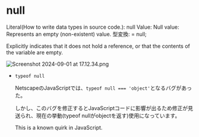 # null

Literal(How to write data types in source code.): null
Value: Null value: Represents an empty (non-existent) value.
型変換: = null;

Explicitly indicates that it does not hold a reference, or that the contents of the variable are empty.

![Screenshot 2024-09-01 at 17.12.34.png](null%20a6a03d3576fe44f4a03a09313b7f98a6/Screenshot_2024-09-01_at_17.12.34.png)

- `typeof null`
    
    NetscapeのJavaScriptでは、`typeof null === 'object'`となるバグがあった。
    
    しかし、このバグを修正するとJavaScriptコードに影響が出るため修正が見送られ、現在の挙動(typeof nullがobjectを返す)使用になっています。
    
    This is a known quirk in JavaScript.